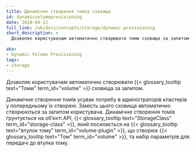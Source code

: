 ```yaml
---
title: Динамічне створення томів сховища
id: dynamicvolumeprovisioning
date: 2018-04-12
full_link: /uk/docs/concepts/storage/dynamic-provisioning
short_description: >
  Дозволяє користувачам автоматично створювати томи сховища за запитом.

aka:
- Dynamic Volume Provisioning
tags:
- storage
---
```


Дозволяє користувачам автоматично створювати {{< glossary_tooltip text="Томи" term_id="volume" >}} сховища за запитом.

<!--more-->

Динамічне створення томів усуває потребу в адміністраторів кластерів у попередньому їх створені. Замість цього сховища автоматично створюються за запитом користувача. Динамічне створення томів ґрунтується на обʼєкті API, {{< glossary_tooltip text="StorageClass" term_id="storage-class" >}}, який посилається на {{< glossary_tooltip text="втулок тому" term_id="volume-plugin" >}}, що створює {{< glossary_tooltip text="Том" term_id="volume" >}}, та набір параметрів для передачі до втулка тому.
